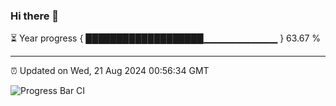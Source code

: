 ### Hi there 👋

⏳ Year progress { ███████████████████▁▁▁▁▁▁▁▁▁▁▁ } 63.67 %

---

⏰ Updated on Wed, 21 Aug 2024 00:56:34 GMT

![Progress Bar CI](https://github.com/liununu/liununu/workflows/Progress%20Bar%20CI/badge.svg)
